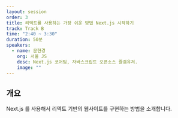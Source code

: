 ```yaml
---
layout: session
order: 3
title: 리엑트를 사용하는 가장 쉬운 방법 Next.js 시작하기
track: Track B
time: "2:40 ~ 3:30"
duration: 50분
speakers:
  - name: 문현경
    org: 서울 JS
    desc: Next.js 코어팀, 자바스크립트 오픈소스 즐겜유저.
    image: ""
---
```


## 개요
Next.js 를 사용해서 리엑트 기반의 웹사이트를 구현하는 방법을 소개합니다.

